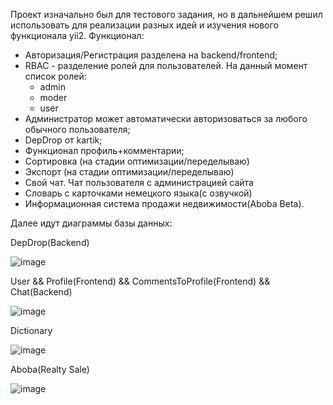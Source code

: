 Проект изначально был для тестового задания, но в дальнейшем решил использовать для реализации разных идей и изучения нового функционала yii2.
Функционал:
* Авторизация/Регистрация разделена на backend/frontend;
* RBAC - разделение ролей для пользователей. На данный момент список ролей:
  * admin
  * moder
  * user
* Администратор может автоматически авторизоваться за любого обычного пользователя;
* DepDrop от kartik;
* Функционал профиль+комментарии;
* Сортировка (на стадии оптимизации/переделываю)
* Экспорт (на стадии оптимизации/переделываю)
* Свой чат. Чат пользователя с администрацией сайта
* Словарь с карточками немецкого языка(с озвучкой)
* Информационная система продажи недвижимости(Aboba Beta).

Далее идут диаграммы базы данных:

DepDrop(Backend)


![image](https://user-images.githubusercontent.com/74964601/185903247-0b274990-af56-40ad-b343-da0a3ab88ebd.png)



User && Profile(Frontend) && CommentsToProfile(Frontend) && Chat(Backend)


![image](https://user-images.githubusercontent.com/74964601/203968176-20f759ef-4baf-4711-babe-049fd201724a.png)

Dictionary

![image](https://user-images.githubusercontent.com/74964601/207327629-51d307b3-ecc5-4d79-8e13-6ffaf603e267.png)

Aboba(Realty Sale)

![image](https://user-images.githubusercontent.com/74964601/210760349-7f4b18d6-5a57-4de6-a3bf-a4f16880785f.png)
